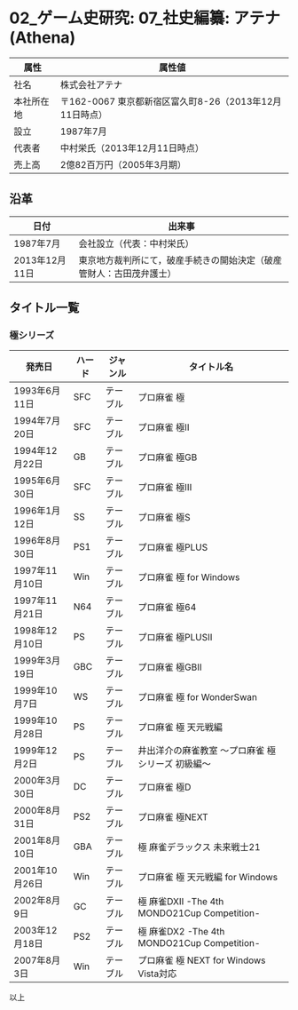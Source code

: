 # 02_ゲーム史研究: 07_社史編纂: アテナ(Athena)

|属性|属性値|
|---|--|
|社名|株式会社アテナ|
|本社所在地|〒162-0067 東京都新宿区富久町8-26（2013年12月11日時点）|
|設立|1987年7月|
|代表者|中村栄氏（2013年12月11日時点）|
|売上高|2億82百万円（2005年3月期）|

## 沿革

|日付|出来事|
|---|------|
|1987年7月|会社設立（代表：中村栄氏）|
|2013年12月11日|東京地方裁判所にて，破産手続きの開始決定（破産管財人：古田茂弁護士）|

## タイトル一覧

### 極シリーズ

|発売日|ハード|ジャンル|タイトル名|
|-----|-----|-------|---------|
|1993年6月11日|SFC|テーブル|プロ麻雀 極|
|1994年7月20日|SFC|テーブル|プロ麻雀 極II|
|1994年12月22日|GB|テーブル|プロ麻雀 極GB|
|1995年6月30日|SFC|テーブル|プロ麻雀 極III|
|1996年1月12日|SS|テーブル|プロ麻雀 極S|
|1996年8月30日|PS1|テーブル|プロ麻雀 極PLUS|
|1997年11月10日|Win|テーブル|プロ麻雀 極 for Windows|
|1997年11月21日|N64|テーブル|プロ麻雀 極64|
|1998年12月10日|PS|テーブル|プロ麻雀 極PLUSII|
|1999年3月19日|GBC|テーブル|プロ麻雀 極GBII|
|1999年10月7日|WS|テーブル|プロ麻雀 極 for WonderSwan|
|1999年10月28日|PS|テーブル|プロ麻雀 極 天元戦編|
|1999年12月2日|PS|テーブル|井出洋介の麻雀教室 〜プロ麻雀 極シリーズ 初級編〜|
|2000年3月30日|DC|テーブル|プロ麻雀 極D|
|2000年8月31日|PS2|テーブル|プロ麻雀 極NEXT|
|2001年8月10日|GBA|テーブル|極 麻雀デラックス 未来戦士21|
|2001年10月26日|Win|テーブル|プロ麻雀 極 天元戦編 for Windows|
|2002年8月9日|GC|テーブル|極 麻雀DXII -The 4th MONDO21Cup Competition-|
|2003年12月18日|PS2|テーブル|極 麻雀DX2 -The 4th MONDO21Cup Competition-|
|2007年8月3日|Win|テーブル|プロ麻雀 極 NEXT for Windows Vista対応|

以上